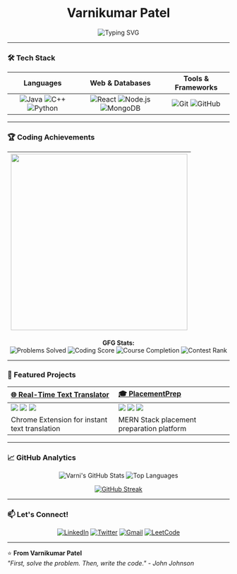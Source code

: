 <!-- Animated Gradient Header -->
<div align="center">
  <h1>Varnikumar Patel</h1>
  <img src="https://readme-typing-svg.herokuapp.com?font=Fira+Code&pause=1000&color=54A6FF&width=435&lines=Problem+Solver;DSA+Enthusiast;Full+Stack+Developer;Open+Source+Contributor" alt="Typing SVG" />
</div>

---

### 🛠️ Tech Stack

<!-- Animated Tech Stack Grid -->
<div align="center">
  
| **Languages** | **Web & Databases** | **Tools & Frameworks** |
| :---: | :---: | :---: |
| ![Java](https://img.shields.io/badge/Java-ED8B00?style=for-the-badge&logo=openjdk&logoColor=white) ![C++](https://img.shields.io/badge/C%2B%2B-00599C?style=for-the-badge&logo=c%2B%2B&logoColor=white) ![Python](https://img.shields.io/badge/Python-3776AB?style=for-the-badge&logo=python&logoColor=white) | ![React](https://img.shields.io/badge/React-20232A?style=for-the-badge&logo=react&logoColor=61DAFB) ![Node.js](https://img.shields.io/badge/Node.js-339933?style=for-the-badge&logo=nodedotjs&logoColor=white) ![MongoDB](https://img.shields.io/badge/MongoDB-47A248?style=for-the-badge&logo=mongodb&logoColor=white) | ![Git](https://img.shields.io/badge/Git-F05032?style=for-the-badge&logo=git&logoColor=white) ![GitHub](https://img.shields.io/badge/GitHub-181717?style=for-the-badge&logo=github&logoColor=white) |

</div>

---

### 🏆 Coding Achievements

<!-- Coding Profiles Cards -->
<div align="center">
  
| <a href="https://leetcode.com/varni1505/"><img src="https://leetcard.jacoblin.cool/varni1505?theme=dark&font=ABeeZee&border=0&radius=20&animation=true" width="400"/></a> | 
| :---: | 

**GFG Stats:**  
![Problems Solved](https://img.shields.io/badge/Solved-400%2B%20Problems-brightgreen?style=flat-square)
![Coding Score](https://img.shields.io/badge/Coding%20Score-2000%2B-blue?style=flat-square)
![Course Completion](https://img.shields.io/badge/Courses-10%2B%20Completed-orange?style=flat-square)
![Contest Rank](https://img.shields.io/badge/Contest%20Rank-Under%20500%20🏆-yellowgreen?style=flat-square)

</div>

---

### 🚀 Featured Projects

<!-- Project Cards with Hover Effects -->
<div align="center">

| [🌐 Real-Time Text Translator](https://github.com/Varni1512/LanguageTranslatorExtension) | [🎓 PlacementPrep](https://github.com/Varni1512/PlacementPrep) |
| :--- | :--- |
| <img src="https://img.shields.io/badge/HTML5-E34F26?style=for-the-badge&logo=html5&logoColor=white"> <img src="https://img.shields.io/badge/CSS3-1572B6?style=for-the-badge&logo=css3&logoColor=white"> <img src="https://img.shields.io/badge/JavaScript-F7DF1E?style=for-the-badge&logo=javascript&logoColor=black"> | <img src="https://img.shields.io/badge/React-20232A?style=for-the-badge&logo=react&logoColor=61DAFB"> <img src="https://img.shields.io/badge/Node.js-339933?style=for-the-badge&logo=nodedotjs&logoColor=white"> <img src="https://img.shields.io/badge/MongoDB-47A248?style=for-the-badge&logo=mongodb&logoColor=white"> |
| Chrome Extension for instant text translation | MERN Stack placement preparation platform |

</div>

---

### 📈 GitHub Analytics

<!-- Animated Stats Cards -->
<div align="center">

![Varni's GitHub Stats](https://github-readme-stats.vercel.app/api?username=Varni1512&show_icons=true&theme=radical&hide_border=true&include_all_commits=true&count_private=true&line_height=24)
![Top Languages](https://github-readme-stats.vercel.app/api/top-langs/?username=Varni1512&layout=compact&theme=radical&hide_border=true)

[![GitHub Streak](https://streak-stats.demolab.com?user=Varni1512&theme=radical&hide_border=true&date_format=M%20j%5B%2C%20Y%5D)](https://git.io/streak-stats)

</div>


---

### 📫 Let's Connect!

<!-- Animated Social Links -->
<div align="center">
  
[![LinkedIn](https://img.shields.io/badge/LinkedIn-0A66C2?style=for-the-badge&logo=linkedin&logoColor=white)](https://www.linkedin.com/in/varnikumarpatel)
[![Twitter](https://img.shields.io/badge/Twitter-1DA1F2?style=for-the-badge&logo=twitter&logoColor=white)](https://twitter.com/varni152)
[![Gmail](https://img.shields.io/badge/Gmail-D14836?style=for-the-badge&logo=gmail&logoColor=white)](mailto:varnikumar1512@gmail.com)
[![LeetCode](https://img.shields.io/badge/-LeetCode-FFA116?style=for-the-badge&logo=leetcode&logoColor=black)](https://leetcode.com/varni1505/)

</div>

---

⭐ **From Varnikumar Patel**  
*"First, solve the problem. Then, write the code." - John Johnson*
